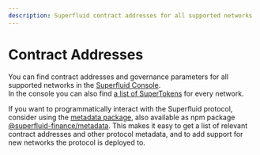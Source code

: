 ```yaml
---
description: Superfluid contract addresses for all supported networks
---
```


# Contract Addresses

You can find contract addresses and governance parameters for all supported networks in the [Superfluid Console](https://console.superfluid.finance/protocol).\
In the console you can also find [a list of SuperTokens](https://console.superfluid.finance/supertokens) for every network.

If you want to programmatically interact with the Superfluid protocol, consider using the [metadata package](https://github.com/superfluid-finance/protocol-monorepo/blob/dev/packages/metadata/networks.json), also available as npm package [@superfluid-finance/metadata](https://www.npmjs.com/package/@superfluid-finance/metadata). This makes it easy to get a list of relevant contract addresses and other protocol metadata, and to add support for new networks the protocol is deployed to.
